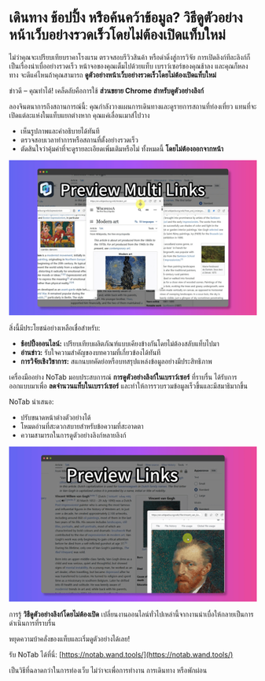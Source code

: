 # เดินทาง ช้อปปิ้ง หรือค้นคว้าข้อมูล? วิธีดูตัวอย่างหน้าเว็บอย่างรวดเร็วโดยไม่ต้องเปิดแท็บใหม่

ไม่ว่าคุณจะเปรียบเทียบราคาโรงแรม ตรวจสอบรีวิวสินค้า หรือดำดิ่งสู่การวิจัย การเปิดลิงก์ทีละลิงก์ก็เป็นเรื่องน่าเบื่ออย่างรวดเร็ว หน้าจอของคุณเต็มไปด้วยแท็บ เบราว์เซอร์ของคุณช้าลง และคุณก็หลงทาง จะดีแค่ไหนถ้าคุณสามารถ **ดูตัวอย่างหน้าเว็บอย่างรวดเร็วโดยไม่ต้องเปิดแท็บใหม่**

ข่าวดี – คุณทำได้! เคล็ดลับคือการใช้ **ส่วนขยาย Chrome สำหรับดูตัวอย่างลิงก์**

ลองจินตนาการถึงสถานการณ์นี้: คุณกำลังวางแผนการเดินทางและดูรายการสถานที่ท่องเที่ยว แทนที่จะเปิดแต่ละแห่งในแท็บแยกต่างหาก คุณแค่เลื่อนเมาส์ไปวาง
*   เห็นรูปภาพและคำอธิบายได้ทันที
*   ตรวจสอบเวลาทำการหรือสถานที่ตั้งอย่างรวดเร็ว
*   ตัดสินใจว่าคุ้มค่าที่จะดูรายละเอียดเพิ่มเติมหรือไม่ ทั้งหมดนี้ **โดยไม่ต้องออกจากหน้า**

![Previewing travel links](../images/notab1.png)

สิ่งนี้มีประโยชน์อย่างเหลือเชื่อสำหรับ:
*   **ช้อปปิ้งออนไลน์:** เปรียบเทียบผลิตภัณฑ์แบบเคียงข้างกันโดยไม่ต้องสลับแท็บไปมา
*   **อ่านข่าว:** รับใจความสำคัญของบทความที่เกี่ยวข้องได้ทันที
*   **การวิจัยเชิงวิชาการ:** สแกนบทคัดย่อหรือบทสรุปแหล่งข้อมูลอย่างมีประสิทธิภาพ

เครื่องมืออย่าง NoTab มอบประสบการณ์ **การดูตัวอย่างลิงก์ในเบราว์เซอร์** ที่ราบรื่น ได้รับการออกแบบมาเพื่อ **ลดจำนวนแท็บในเบราว์เซอร์** และทำให้การรวบรวมข้อมูลเร็วขึ้นและมีสมาธิมากขึ้น

NoTab นำเสนอ:
*   ปรับขนาดหน้าต่างตัวอย่างได้
*   โหมดอ่านที่สะดวกสบายสำหรับข้อความที่สะอาดตา
*   ความสามารถในการดูตัวอย่างลิงก์หลายลิงก์

![NoTab preview window options](../images/notab2.png)

การรู้ **วิธีดูตัวอย่างลิงก์โดยไม่ต้องเปิด** เปลี่ยนงานออนไลน์ทั่วไปเหล่านี้จากงานน่าเบื่อให้กลายเป็นการดำเนินการที่ราบรื่น

หยุดความบ้าคลั่งของแท็บและเริ่มดูตัวอย่างได้เลย!

รับ NoTab ได้ที่นี่: [https://notab.wand.tools/](https://notab.wand.tools/)

เป็นวิธีที่ฉลาดกว่าในการท่องเว็บ ไม่ว่าจะเพื่อการทำงาน การเดินทาง หรือพักผ่อน
